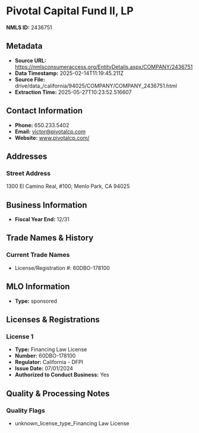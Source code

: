 # Pivotal Capital Fund II, LP

**NMLS ID:** 2436751

## Metadata
- **Source URL:** https://nmlsconsumeraccess.org/EntityDetails.aspx/COMPANY/2436751
- **Data Timestamp:** 2025-02-14T11:19:45.211Z
- **Source File:** drive/data_/california/94025/COMPANY/COMPANY_2436751.html
- **Extraction Time:** 2025-05-27T10:23:52.516607

## Contact Information
- **Phone:** 650.233.5402
- **Email:** victor@pivotalcp.com
- **Website:** www.pivotalcp.com/

## Addresses
### Street Address
1300 El Camino Real, #100; Menlo Park, CA 94025

## Business Information
- **Fiscal Year End:** 12/31

## Trade Names & History
### Current Trade Names
- License/Registration #: 60DBO-178100

## MLO Information
- **Type:** sponsored

## Licenses & Registrations

### License 1
- **Type:** Financing Law License
- **Number:** 60DBO-178100
- **Regulator:** California - DFPI
- **Issue Date:** 07/01/2024
- **Authorized to Conduct Business:** Yes

## Quality & Processing Notes
### Quality Flags
- unknown_license_type_Financing Law License
